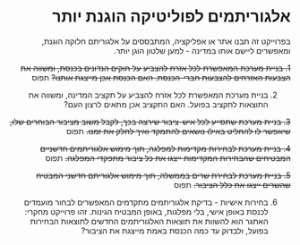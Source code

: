 <div dir='rtl' lang='he'>

# אלגוריתמים לפוליטיקה הוגנת יותר

בפרוייקט זה תבנו אתר או אפליקציה, המתבססים על אלגוריתם חלוקה הוגנת, 
ומאפשרים ליישם אותו במדינה - למען שלטון הוגן יותר.

~~1. בניית מערכת המאפשרת לכל אזרח להצביע על חוקים הנדונים בכנסת, ומשווה את הצבעות האזרחים להצבעות חברי-הכנסת. האם הכנסת אכן מייצגת אותנו?~~ תפוס

2. בניית מערכת המאפשרת לכל אזרח להצביע על תקציב המדינה, ומשווה את התוצאות לתקציב בפועל. האם התקציב אכן מתאים לרצון העם?

~~3. בניית מערכת שתסייע לכל איש-ציבור שירצה בכך, לקבל משוב מציבור הבוחרים שלו, שיאפשר לו להחליט באילו נושאים להתמקד ואיך לחלק את זמנו.~~ תפוס

~~4. בניית מערכת לבחירות מקדימות למפלגה, תוך מימוש אלגוריתמים חדשניים המבטיחים שהבחירות המקדימות ייצגו את כל ציבור מתפקדי המפלגה.~~ תפוס

~~5. בניית מערכת לבחירת שרים בממשלה, תוך מימוש אלגוריתם חדשני המבטיח שהשרים ייצגו את כלל הציבור.~~ תפוס

6. בחירות אישיות - בדיקת אלגוריתמים מתקדמים המאפשרים לבחור מועמדים לכנסת באופן אישי, בלי מפלגות, באופן המבטיח הגינות. זהו פרוייקט מחקרי: האתגר הוא להשוות את תוצאות האלגוריתמים החדשים לתוצאות הבחירות בפועל, ולבדוק עד כמה הכנסת באמת מייצגת את הציבור?


</div>